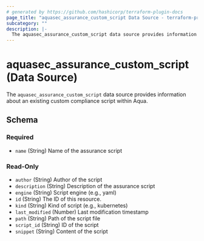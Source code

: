 ```yaml
---
# generated by https://github.com/hashicorp/terraform-plugin-docs
page_title: "aquasec_assurance_custom_script Data Source - terraform-provider-aquasec"
subcategory: ""
description: |-
  The aquasec_assurance_custom_script data source provides information about an existing custom compliance script within Aqua.
---
```


# aquasec_assurance_custom_script (Data Source)

The `aquasec_assurance_custom_script` data source provides information about an existing custom compliance script within Aqua.



<!-- schema generated by tfplugindocs -->
## Schema

### Required

- `name` (String) Name of the assurance script

### Read-Only

- `author` (String) Author of the script
- `description` (String) Description of the assurance script
- `engine` (String) Script engine (e.g., yaml)
- `id` (String) The ID of this resource.
- `kind` (String) Kind of script (e.g., kubernetes)
- `last_modified` (Number) Last modification timestamp
- `path` (String) Path of the script file
- `script_id` (String) ID of the script
- `snippet` (String) Content of the script


